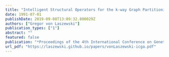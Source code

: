 ```yaml
---
title: "Intelligent Structural Operators for the k-way Graph Partitioning Problem"
date: 1991-07-01
publishDate: 2019-09-08T13:09:32.800029Z
authors: ["Gregor von Laszewski"]
publication_types: ["1"]
abstract: ""
featured: false
publication: "*Proceedings of the 4th International Conference on Genetic Algorithms*"
url_pdf: "https://laszewski.github.io/papers/vonLaszewski-icga.pdf"
---
```


